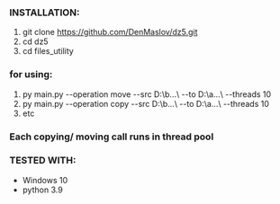 ### INSTALLATION:
1. git clone https://github.com/DenMaslov/dz5.git
2. cd dz5
3. cd files_utility


### for using:
  1. py main.py --operation move --src D:\\b...\\ --to D:\\a...\\ --threads 10
  2. py main.py --operation copy --src D:\\b...\\ --to D:\\a...\ --threads 10
  3. etc

### Each copying/ moving call runs in thread pool

### TESTED WITH:
* Windows 10
* python 3.9

